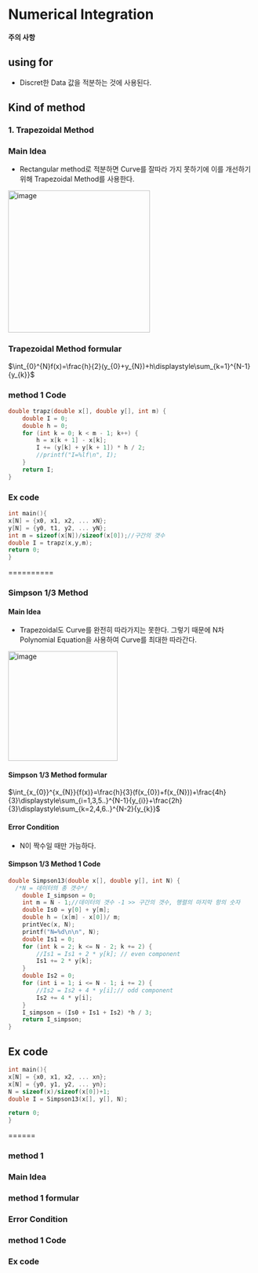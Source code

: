 # Numerical Integration
  **주의 사항**
## using for
 - Discret한 Data 값을 적분하는 것에 사용된다. 

## Kind of method
  ### 1. Trapezoidal Method

  ### Main Idea
  - Rectangular method로 적분하면 Curve를 잘따라 가지 못하기에 이를 개선하기 위해 Trapezoidal Method를 사용한다. 
  
  <img width="289" alt="image" src="https://github.com/LeeGeonWoo2964/NumericalProgramming_21900489/assets/145029302/e2cd2af9-f0fb-413d-87a3-a1378504f6be">

  
### Trapezoidal Method formular
$\int_{0}^{N}f(x)=\frac{h}{2}(y_{0}+y_{N})+h\displaystyle\sum_{k=1}^{N-1}{y_{k}}$

### method 1 Code
```C
double trapz(double x[], double y[], int m) {
	double I = 0;
	double h = 0;
	for (int k = 0; k < m - 1; k++) {
		h = x[k + 1] - x[k];
		I += (y[k] + y[k + 1]) * h / 2;
		//printf("I=%lf\n", I);
	}
	return I;
}
```

### Ex code
```C
int main(){
x[N] = {x0, x1, x2, ... xN};
y[N] = {y0, t1, y2, ... yN};
int m = sizeof(x[N])/sizeof(x[0]);//구간의 갯수
double I = trapz(x,y,m);
return 0;
}
```

==========
### Simpson 1/3 Method

#### Main Idea
- Trapezoidal도 Curve를 완전히 따라가지는 못한다. 그렇기 때문에 N차 Polynomial Equation을 사용하여 Curve를 최대한 따라간다. 

<img width="223" alt="image" src="https://github.com/LeeGeonWoo2964/NumericalProgramming_21900489/assets/145029302/ee37024e-09d2-4442-8ea2-738bc81b33f1">

#### Simpson 1/3 Method formular

$\int_{x_{0}}^{x_{N}}{f(x)}=\frac{h}{3}(f(x_{0})+f(x_{N}))+\frac{4h}{3}\displaystyle\sum_{i=1,3,5..}^{N-1}{y_{i}}+\frac{2h}{3}\displaystyle\sum_{k=2,4,6..}^{N-2}{y_{k}}$

#### Error Condition
- N이 짝수일 때만 가능하다. 

#### Simpson 1/3 Method 1 Code
```C
double Simpson13(double x[], double y[], int N) {
  /*N = 데이터의 총 갯수*/
	double I_simpson = 0;
	int m = N - 1;//데이터의 갯수 -1 >> 구간의 갯수, 행렬의 마지막 항의 숫자
	double Is0 = y[0] + y[m];
	double h = (x[m] - x[0])/ m;
	printVec(x, N);
	printf("N=%d\n\n", N);
	double Is1 = 0;
	for (int k = 2; k <= N - 2; k += 2) {
		//Is1 = Is1 + 2 * y[k]; // even component
		Is1 += 2 * y[k]; 
	}
	double Is2 = 0;
	for (int i = 1; i <= N - 1; i += 2) {
		//Is2 = Is2 + 4 * y[i];// odd component
		Is2 += 4 * y[i];
	}
	I_simpson = (Is0 + Is1 + Is2) *h / 3;
	return I_simpson;
}
```

## Ex code
```C
int main(){
x[N] = {x0, x1, x2, ... xn};
x[N] = {y0, y1, y2, ... yn};
N = sizeof(x)/sizeof(x[0])+1;
double I = Simpson13(x[], y[], N);

return 0;
}
```
======
### method 1

### Main Idea

### method 1 formular

### Error Condition

### method 1 Code

### Ex code
